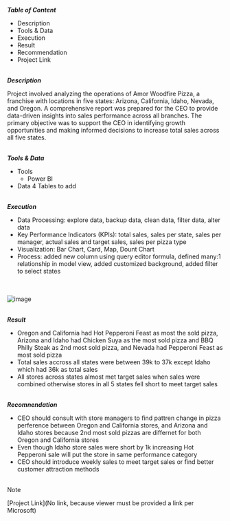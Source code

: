 
***Table of Content***<br>

* Description
* Tools & Data
* Execution
* Result
* Recommendation
* Project Link  

\
***Description***<br>

Project involved analyzing the operations of Amor Woodfire Pizza, a franchise with locations in five states: Arizona, California, Idaho, Nevada, and Oregon. A comprehensive report was prepared for the CEO to provide data-driven insights into sales performance across all branches. The primary objective was to support the CEO in identifying growth opportunities and making informed decisions to increase total sales across all five states.      

\
***Tools & Data***<br>

* Tools
  * Power BI
* Data
  4 Tables to add


\
***Execution***<br>

* Data Processing: explore data, backup data, clean data, filter data, alter data
* Key Performance Indicators (KPIs): total sales, sales per state, sales per manager, actual sales and target sales, sales per pizza type
* Visualization: Bar Chart, Card, Map, Dount Chart
* Process: added new column using query editor formula, defined many:1 relationship in model view, added customized background, added filter to select states

\
<br>
    ![image](https://github.com/user-attachments/assets/57721298-3211-4693-9d45-aed8fb742df2)
<br>

\
***Result***<br>

* Oregon and California had Hot Pepperoni Feast as most the sold pizza, Arizona and Idaho had Chicken Suya as the most sold pizza and BBQ Philly Steak as 2nd most sold pizza, and Nevada 
  had Pepperoni Feast as most sold pizza
* Total sales accross all states were between 39k to 37k except Idaho which had 36k as total sales
* All stores across states almost met target sales when sales were combined otherwise stores in all 5 states fell short to meet target sales

\
***Recomnendation***<br>
* CEO should consult with store managers to find pattren change in pizza perference between Oregon and California stores, and Arizona and Idaho stores because 2nd most sold pizzas are 
  differnet for both Oregon and California stores
* Even though Idaho store sales were short by 1k increasing Hot Pepperoni sale will put the store in same performance category
* CEO should introduce weekly sales to meet target sales or find better customer attraction methods<br><br> 

> [!Note]
> [Project Link](No link, because viewer must be provided a link per Microsoft)
